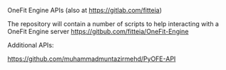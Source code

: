 OneFit Engine APIs (also at https://gitlab.com/fitteia)

The repository will contain a number of scripts to help interacting with a OneFit Engine server
https://gitbub.com/fitteia/OneFit-Engine

Additional APIs:

https://github.com/muhammadmuntazirmehd/PyOFE-API
